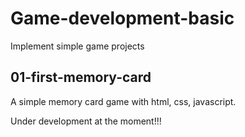 # Game-development-basic
Implement simple game projects

## 01-first-memory-card
A simple memory card game with html, css, javascript.

Under development at the moment!!!

